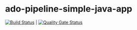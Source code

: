 # ado-pipeline-simple-java-app

[![Build Status](https://dev.azure.com/san-dev-agile/Space%20Game%20-%20web%20-%20Workflow/_apis/build/status/sankarav.ado-pipeline-simple-java-app?branchName=master)](https://dev.azure.com/san-dev-agile/Space%20Game%20-%20web%20-%20Workflow/_build/latest?definitionId=2&branchName=master) | [![Quality Gate Status](https://sonarcloud.io/api/project_badges/measure?project=edu.san%3Aado-pipeline-simple-java-app&metric=alert_status)](https://sonarcloud.io/dashboard?id=edu.san%3Aado-pipeline-simple-java-app)